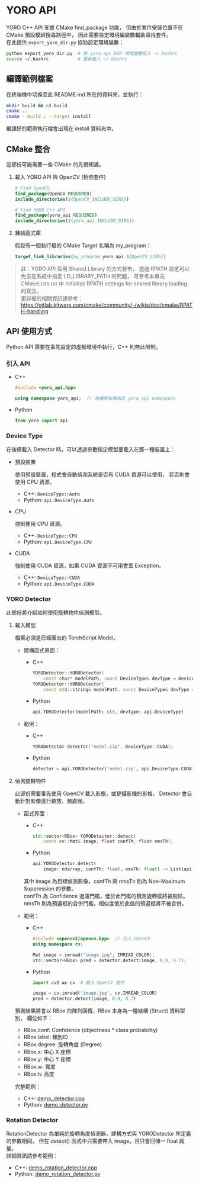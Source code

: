 # YORO API

YORO C++ API 支援 CMake find_package 功能，
但由於套件安裝位置不在 CMake 預設模組搜尋路徑中，
因此需要設定環境編變數輔助尋找套件。  
在此提供 `export_yoro_dir.py` 協助設定環境變數：

```bash
python export_yoro_dir.py  # 將 yoro_api_DIR 環境變數寫入 ~/.bashrc
source ~/.bashrc           # 重新載入 ~/.bashrc
```

## 編譯範例檔案

在終端機中切換至此 README.md 所在的資料夾，並執行：

```bash
mkdir build && cd build
cmake ..
cmake --build . --target install
```

編譯好的範例執行檔會出現在 install 資料夾中。

## CMake 整合

這部份可能需要一些 CMake 的先備知識。

1.  載入 YORO API 與 OpenCV (相依套件)

    ```cmake
    # Find OpenCV
    find_package(OpenCV REQUIRED)
    include_directories(${OpenCV_INCLUDE_DIRS})

    # Find YORO C++ API
    find_package(yoro_api REQUIRED)
    include_directories(${yoro_api_INCLUDE_DIRS})
    ```

2.  鍊結函式庫

    假設有一個執行檔的 CMake Target 名稱為 my_program：

    ```cmake
    target_link_libraries(my_program yoro_api ${OpenCV_LIBS})
    ```

> 註：YORO API 採用 Shared Library 的方式發布，
> 透過 RPATH 設定可以免去在系統中指定 LD_LIBRARY_PATH 的問題，
> 可參考本單元 CMakeLists.txt 中
> Initialize RPATH settings for shared library loading 的寫法。  
> 更詳細的相關資訊請參考：
> <https://gitlab.kitware.com/cmake/community/-/wikis/doc/cmake/RPATH-handling>

## API 使用方式

Python API 需要在事先設定的虛擬環境中執行，C++ 則無此限制。

### 引入 API

-   C++

    ```cpp
    #include <yoro_api.hpp>

    using namespace yoro_api;  // 後續將省略指定 yoro_api namespace
    ```

-   Python

    ```python
    from yoro import api
    ```

### Device Type

在後續載入 Detector 時，可以透過參數指定模型要載入在那一種裝置上：

-   預設裝置

    使用預設裝置，程式會自動偵測系統是否有 CUDA 資源可以使用，
    若否則會使用 CPU 資源。

    -   C++: `DeviceType::Auto`
    -   Python: `api.DeviceType.Auto`

-   CPU

    強制使用 CPU 資源。

    -   C++: `DeviceType::CPU`
    -   Python: `api.DeviceType.CPU`

-   CUDA

    強制使用 CUDA 資源，如果 CUDA 資源不可用會丟 Exception。

    -   C++: `DeviceType::CUDA`
    -   Python: `api.DeviceType.CUDA`

### YORO Detector

此部份將介紹如何使用旋轉物件偵測模型。

1.  載入模型

    檔案必須是已經匯出的 TorchScript Model。

    -   建構函式界面：

        -   C++

            ```cpp
            YORODetector::YORODetector(
                const char* modelPath, const DeviceType& devType = DeviceType::Auto);
            YORODetector::YORODetector(
                const std::string& modelPath, const DeviceType& devType = DeviceType::Auto);
            ```

        -   Python

            ```python
            api.YORODetector(modelPath: str, devType: api.DeviceType)
            ```

    -   範例：

        -   C++

            ```cpp
            YORODetector detector("model.zip", DeviceType::CUDA);
            ```

        -   Python

            ```python
            detector = api.YORODetector('model.zip', api.DeviceType.CUDA)
            ```

2.  偵測旋轉物件

    此部份需要事先使用 OpenCV 載入影像，或是攝影機的影格，
    Detector 會自動針對影像進行縮放、預處理。

    -   函式界面：

        -   C++

            ```cpp
            std::vector<RBox> YORODetector::detect(
                const cv::Mat& image, float confTh, float nmsTh);
            ```

        -   Python

            ```python
            api.YORODetector.detect(
                image: ndarray, confTh: float, nmsTh: float) -> List[api.RBox]
            ```

        其中 image 為目標偵測影像，confTh 與 nmsTh 則為 Non-Maximum Suppression 的參數。  
        confTh 為 Confidence 過濾門檻，低於此門檻的預測旋轉框將被剔除。  
        nmsTh 則為預選框的合併門檻，相似度低於此值的預選框將不被合併。

    -   範例：

        -   C++

            ```cpp
            #include <opencv2/opencv.hpp>  // 引入 OpenCV
            using namespace cv;

            Mat image = imread("image.jpg", IMREAD_COLOR);
            std::vector<RBox> pred = detector.detect(image, 0.9, 0.7);
            ```

        -   Python

            ```python
            import cv2 as cv  # 載入 OpenCV 套件

            image = cv.imread('image.jpg', cv.IMREAD_COLOR)
            pred = detector.detect(image, 0.9, 0.7)
            ```

    預測結果將會以 RBox 的陣列回傳，RBox 本身為一種結構 (Struct) 資料型別，
    欄位如下：

    -   RBox.conf: Confidence (objectness \* class probability)
    -   RBox.label: 類別ID
    -   RBox.degree: 旋轉角度 (Degree)
    -   RBox.x: 中心 X 座標
    -   RBox.y: 中心 Y 座標
    -   RBox.w: 寬度
    -   RBox.h: 高度

    完整範例：

    -   C++: [demo_detector.cpp](demo_detector.cpp)
    -   Python: [demo_detector.py](demo_detector.py)

### Rotation Detector

RotationDetector 為單純的旋轉角度偵測器，建構方式與 YORODetector 所定義的參數相同，
但在 detect() 函式中只需要帶入 image，且只會回傳一 float 純量。  
詳細資訊請參考範例：

-   C++: [demo_rotation_detector.cpp](demo_rotation_detector.cpp)
-   Python: [demo_rotation_detector.py](demo_rotation_detector.py)
